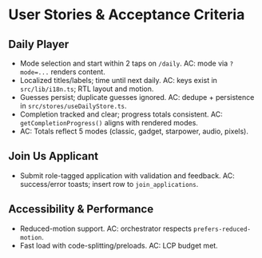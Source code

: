 # User Stories & Acceptance Criteria

## Daily Player
- Mode selection and start within 2 taps on `/daily`. AC: mode via `?mode=...` renders content.
- Localized titles/labels; time until next daily. AC: keys exist in `src/lib/i18n.ts`; RTL layout and motion.
- Guesses persist; duplicate guesses ignored. AC: dedupe + persistence in `src/stores/useDailyStore.ts`.
- Completion tracked and clear; progress totals consistent. AC: `getCompletionProgress()` aligns with rendered modes.
 - AC: Totals reflect 5 modes (classic, gadget, starpower, audio, pixels).

## Join Us Applicant
- Submit role-tagged application with validation and feedback. AC: success/error toasts; insert row to `join_applications`.

## Accessibility & Performance
- Reduced-motion support. AC: orchestrator respects `prefers-reduced-motion`.
- Fast load with code-splitting/preloads. AC: LCP budget met.

